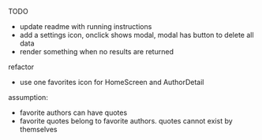 TODO
- update readme with running instructions 
- add a settings icon, onclick shows modal, modal has button to delete all data
- render something when no results are returned

refactor
- use one favorites icon for HomeScreen and AuthorDetail

assumption: 
- favorite authors can have quotes
- favorite quotes belong to favorite authors. quotes cannot exist by themselves